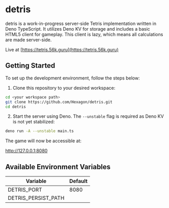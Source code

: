 # detris

detris is a work-in-progress server-side Tetris implementation written in Deno
TypeScript. It utilizes Deno KV for storage and includes a basic HTML5 client
for gameplay. This client is lazy, which means all calculations are made
server-side.

Live at [https://tetris.56k.guru](https://tetris.56k.guru)

## Getting Started

To set up the development environment, follow the steps below:

1. Clone this repository to your desired workspace:

```bash
cd <your workspace path>
git clone https://github.com/Hexagon/detris.git
cd detris
```

2. Start the server using Deno. The `--unstable` flag is required as Deno KV is
   not yet stabilized:

```bash
deno run -A --unstable main.ts
```

The game will now be accessible at:

http://127.0.0.1:8080

## Available Environment Variables

| Variable            | Default               |
| ------------------- | --------------------- |
| DETRIS_PORT         | 8080                  |
| DETRIS_PERSIST_PATH | <default kv location> |
